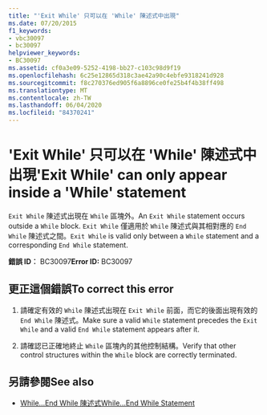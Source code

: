 ```yaml
---
title: "'Exit While' 只可以在 'While' 陳述式中出現"
ms.date: 07/20/2015
f1_keywords:
- vbc30097
- bc30097
helpviewer_keywords:
- BC30097
ms.assetid: cf0a3e09-5252-4198-bb27-c103c98d9f19
ms.openlocfilehash: 6c25e12865d318c3ae42a90c4ebfe9318241d928
ms.sourcegitcommit: f8c270376ed905f6a8896ce0fe25b4f4b38ff498
ms.translationtype: MT
ms.contentlocale: zh-TW
ms.lasthandoff: 06/04/2020
ms.locfileid: "84370241"
---
```

# <a name="exit-while-can-only-appear-inside-a-while-statement"></a><span data-ttu-id="71084-102">'Exit While' 只可以在 'While' 陳述式中出現</span><span class="sxs-lookup"><span data-stu-id="71084-102">'Exit While' can only appear inside a 'While' statement</span></span>
<span data-ttu-id="71084-103">`Exit While` 陳述式出現在 `While` 區塊外。</span><span class="sxs-lookup"><span data-stu-id="71084-103">An `Exit While` statement occurs outside a `While` block.</span></span> <span data-ttu-id="71084-104">`Exit While` 僅適用於 `While` 陳述式與其相對應的 `End While` 陳述式之間。</span><span class="sxs-lookup"><span data-stu-id="71084-104">`Exit While` is valid only between a `While` statement and a corresponding `End While` statement.</span></span>  
  
 <span data-ttu-id="71084-105">**錯誤 ID︰** BC30097</span><span class="sxs-lookup"><span data-stu-id="71084-105">**Error ID:** BC30097</span></span>  
  
## <a name="to-correct-this-error"></a><span data-ttu-id="71084-106">更正這個錯誤</span><span class="sxs-lookup"><span data-stu-id="71084-106">To correct this error</span></span>  
  
1. <span data-ttu-id="71084-107">請確定有效的 `While` 陳述式出現在 `Exit While` 前面，而它的後面出現有效的 `End While` 陳述式。</span><span class="sxs-lookup"><span data-stu-id="71084-107">Make sure a valid `While` statement precedes the `Exit While` and a valid `End While` statement appears after it.</span></span>  
  
2. <span data-ttu-id="71084-108">請確認已正確地終止 `While` 區塊內的其他控制結構。</span><span class="sxs-lookup"><span data-stu-id="71084-108">Verify that other control structures within the `While` block are correctly terminated.</span></span>  
  
## <a name="see-also"></a><span data-ttu-id="71084-109">另請參閱</span><span class="sxs-lookup"><span data-stu-id="71084-109">See also</span></span>

- [<span data-ttu-id="71084-110">While...End While 陳述式</span><span class="sxs-lookup"><span data-stu-id="71084-110">While...End While Statement</span></span>](../language-reference/statements/while-end-while-statement.md)
